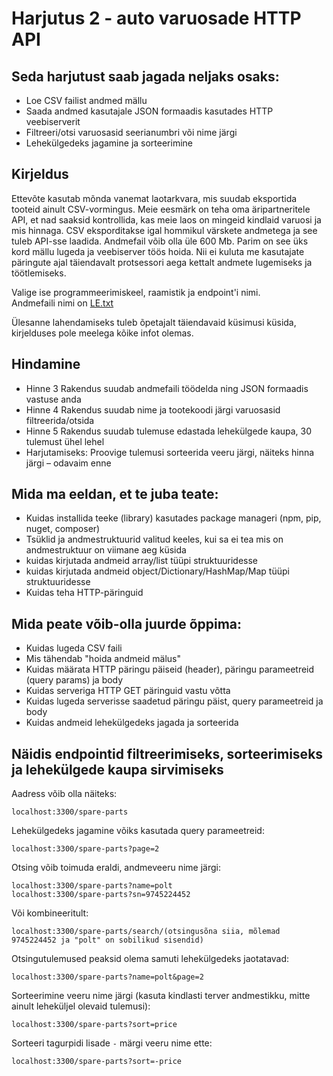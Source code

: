 # Harjutus 2 - auto varuosade HTTP API

## Seda harjutust saab jagada neljaks osaks:
* Loe CSV failist andmed mällu
* Saada andmed kasutajale JSON formaadis kasutades HTTP veebiserverit
* Filtreeri/otsi varuosasid seerianumbri või nime järgi
* Lehekülgedeks jagamine ja sorteerimine

## Kirjeldus
Ettevõte kasutab mõnda vanemat laotarkvara, mis suudab eksportida tooteid ainult CSV-vormingus.
Meie eesmärk on teha oma äripartneritele API, et nad saaksid kontrollida, kas meie laos on mingeid kindlaid varuosi ja mis hinnaga.
CSV eksporditakse igal hommikul värskete andmetega ja see tuleb API-sse laadida.
Andmefail võib olla üle 600 Mb. Parim on see üks kord mällu lugeda ja veebiserver töös hoida.
Nii ei kuluta me kasutajate päringute ajal täiendavalt protsessori aega kettalt andmete lugemiseks ja töötlemiseks.

Valige ise programmeerimiskeel, raamistik ja endpoint'i nimi.  
Andmefaili nimi on [LE.txt](https://github.com/timotr/harjutused/blob/main/hajusrakendused/LE.txt)

Ülesanne lahendamiseks tuleb õpetajalt täiendavaid küsimusi küsida, kirjelduses pole meelega kõike infot olemas.

## Hindamine
 - Hinne 3 Rakendus suudab andmefaili töödelda ning JSON formaadis vastuse anda
 - Hinne 4 Rakendus suudab nime ja tootekoodi järgi varuosasid filtreerida/otsida
 - Hinne 5 Rakendus suudab tulemuse edastada lehekülgede kaupa, 30 tulemust ühel lehel
 - Harjutamiseks: Proovige tulemusi sorteerida veeru järgi, näiteks hinna järgi – odavaim enne

## Mida ma eeldan, et te juba teate:
- Kuidas installida teeke (library) kasutades package manageri (npm, pip, nuget, composer)
- Tsüklid ja andmestruktuurid valitud keeles, kui sa ei tea mis on andmestruktuur on viimane aeg küsida
- kuidas kirjutada andmeid array/list tüüpi struktuuridesse
- kuidas kirjutada andmeid object/Dictionary/HashMap/Map tüüpi struktuuridesse
- Kuidas teha HTTP-päringuid

## Mida peate võib-olla juurde õppima:
- Kuidas lugeda CSV faili
- Mis tähendab "hoida andmeid mälus"
- Kuidas määrata HTTP päringu päiseid (header), päringu parameetreid (query params) ja body
- Kuidas serveriga HTTP GET päringuid vastu võtta
- Kuidas lugeda serverisse saadetud päringu päist, query parameetreid ja body
- Kuidas andmeid lehekülgedeks jagada ja sorteerida

## Näidis endpointid filtreerimiseks, sorteerimiseks ja lehekülgede kaupa sirvimiseks
Aadress võib olla näiteks:

    localhost:3300/spare-parts

Lehekülgedeks jagamine võiks kasutada query parameetreid:

    localhost:3300/spare-parts?page=2

Otsing võib toimuda eraldi, andmeveeru nime järgi:

    localhost:3300/spare-parts?name=polt
    localhost:3300/spare-parts?sn=9745224452
  
Või kombineeritult:

    localhost:3300/spare-parts/search/(otsingusõna siia, mõlemad 9745224452 ja "polt" on sobilikud sisendid)
  
Otsingutulemused peaksid olema samuti lehekülgedeks jaotatavad:

    localhost:3300/spare-parts?name=polt&page=2

Sorteerimine veeru nime järgi (kasuta kindlasti terver andmestikku, mitte ainult leheküljel olevaid tulemusi):

    localhost:3300/spare-parts?sort=price
  
Sorteeri tagurpidi lisade `-` märgi veeru nime ette:

    localhost:3300/spare-parts?sort=-price
